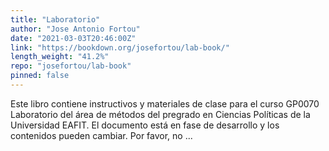 ```yaml
---
title: "Laboratorio"
author: "Jose Antonio Fortou"
date: "2021-03-03T20:46:00Z"
link: "https://bookdown.org/josefortou/lab-book/"
length_weight: "41.2%"
repo: "josefortou/lab-book"
pinned: false
---
```


Este libro contiene instructivos y materiales de clase para el curso GP0070 Laboratorio del área de métodos del pregrado en Ciencias Políticas de la Universidad EAFIT. El documento está en fase de desarrollo y los contenidos pueden cambiar. Por favor, no ...
